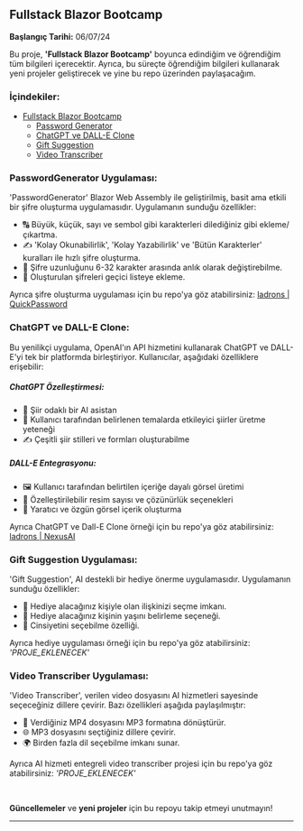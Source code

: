 ## Fullstack Blazor Bootcamp

**Başlangıç Tarihi:** 06/07/24

Bu proje, **'Fullstack Blazor Bootcamp'** boyunca edindiğim ve öğrendiğim tüm bilgileri içerecektir. Ayrıca, bu süreçte öğrendiğim bilgileri kullanarak yeni projeler geliştirecek ve yine bu repo üzerinden paylaşacağım.

### İçindekiler:
- [Fullstack Blazor Bootcamp](#fullstack-blazor-bootcamp)
  - [Password Generator](#passwordgenerator-uygulaması)
  - [ChatGPT ve DALL-E Clone](#chatgpt-ve-dall-e-clone)
  - [Gift Suggestion](#gift-suggestion-uygulaması)
  - [Video Transcriber](#video-transcriber-uygulaması)

### PasswordGenerator Uygulaması:
'PasswordGenerator' Blazor Web Assembly ile geliştirilmiş, basit ama etkili bir şifre oluşturma uygulamasıdır. Uygulamanın sunduğu özellikler:
- 🔠 Büyük, küçük, sayı ve sembol gibi karakterleri dilediğiniz gibi ekleme/çıkartma.
- ✍️ 'Kolay Okunabilirlik', 'Kolay Yazabilirlik' ve 'Bütün Karakterler' kuralları ile hızlı şifre oluşturma.
- 🔢 Şifre uzunluğunu 6-32 karakter arasında anlık olarak değiştirebilme.
- 📜 Oluşturulan şifreleri geçici listeye ekleme.

Ayrıca şifre oluşturma uygulaması için bu repo'ya göz atabilirsiniz: [ladrons | QuickPassword](https://github.com/ladrons/QuickPassword)

### ChatGPT ve DALL-E Clone:
Bu yenilikçi uygulama, OpenAI'ın API hizmetini kullanarak ChatGPT ve DALL-E'yi tek bir platformda birleştiriyor. Kullanıcılar, aşağıdaki özelliklere erişebilir:

##### ChatGPT Özelleştirmesi:
- 📜 Şiir odaklı bir AI asistan
- 🌟 Kullanıcı tarafından belirlenen temalarda etkileyici şiirler üretme yeteneği
- ✍️ Çeşitli şiir stilleri ve formları oluşturabilme

##### DALL-E Entegrasyonu:
- 🖼️ Kullanıcı tarafından belirtilen içeriğe dayalı görsel üretimi
- 🔧 Özelleştirilebilir resim sayısı ve çözünürlük seçenekleri
- 🎨 Yaratıcı ve özgün görsel içerik oluşturma

Ayrıca ChatGPT ve Dall-E Clone örneği için bu repo'ya göz atabilirsiniz: [ladrons | NexusAI](https://github.com/ladrons/NexusAI)

### Gift Suggestion Uygulaması:
'Gift Suggestion', AI destekli bir hediye önerme uygulamasıdır. Uygulamanın sunduğu özellikler:
- 👤 Hediye alacağınız kişiyle olan ilişkinizi seçme imkanı.
- 🎂 Hediye alacağınız kişinin yaşını belirleme seçeneği.
- 🚻 Cinsiyetini seçebilme özelliği.

Ayrıca hediye uygulaması örneği için bu repo'ya göz atabilirsiniz: *'PROJE_EKLENECEK'*

### Video Transcriber Uygulaması:
'Video Transcriber', verilen video dosyasını AI hizmetleri sayesinde seçeceğiniz dillere çevirir. Bazı özellikleri aşağıda paylaşılmıştır:
-   🎥 Verdiğiniz MP4 dosyasını MP3 formatına dönüştürür.
-   🌐 MP3 dosyasını seçtiğiniz dillere çevirir.
-   🌍 Birden fazla dil seçebilme imkanı sunar.

Ayrıca AI hizmeti entegreli video transcriber projesi için bu repo'ya göz atabilirsiniz: *'PROJE_EKLENECEK'*

&nbsp;

**Güncellemeler** ve **yeni projeler** için bu repoyu takip etmeyi unutmayın!

---
